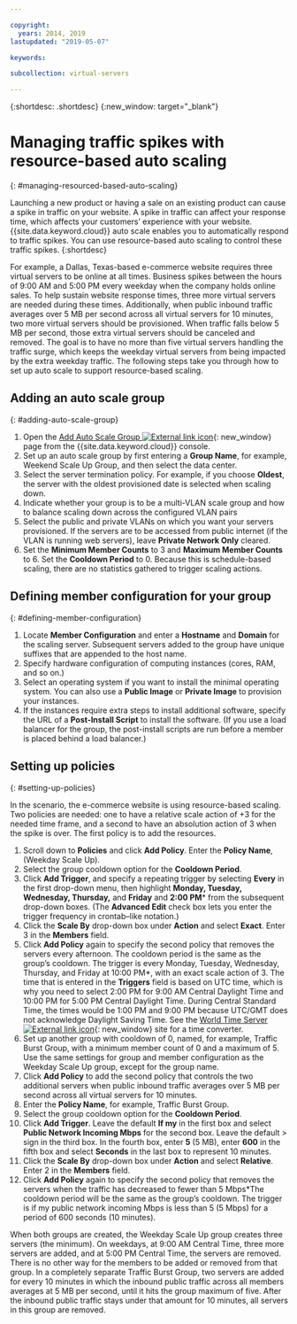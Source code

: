 ```yaml
---

copyright:
  years: 2014, 2019
lastupdated: "2019-05-07"

keywords:

subcollection: virtual-servers

---
```


{:shortdesc: .shortdesc}
{:new_window: target="_blank"}

# Managing traffic spikes with resource-based auto scaling
{: #managing-resourced-based-auto-scaling}

Launching a new product or having a sale on an existing product can cause a spike in traffic on your website. A spike in traffic can affect your response time, which affects your customers’ experience with your website. {{site.data.keyword.cloud}} auto scale enables you to automatically respond to traffic spikes. You can use resource-based auto scaling to control these traffic spikes.
{:shortdesc}

For example, a Dallas, Texas-based e-commerce website requires three virtual servers to be online at all times. Business spikes between the hours of 9:00 AM and 5:00 PM every weekday when the company holds online sales. To help sustain website response times, three more virtual servers are needed during these times. Additionally, when public inbound traffic averages over 5 MB per second across all virtual servers for 10 minutes, two more virtual servers should be provisioned. When traffic falls below 5 MB per second, those extra virtual servers should be canceled and removed. The goal is to have no more than five virtual servers handling the traffic surge, which keeps the weekday virtual servers from being impacted by the extra weekday traffic. The following steps take you through how to set up auto scale to support resource-based scaling.

## Adding an auto scale group
{: #adding-auto-scale-group}

1. Open the [Add Auto Scale Group ![External link icon](../icons/launch-glyph.svg "External link icon")](https://cloud.ibm.com/classic/autoscale/add){: new_window} page from the {{site.data.keyword.cloud}} console.
2. Set up an auto scale group by first entering a **Group Name**, for example, Weekend Scale Up Group, and then select the data center.
3. Select the server termination policy. For example, if you choose **Oldest**, the server with the oldest provisioned date is selected when scaling down.
4. Indicate whether your group is to be a multi-VLAN scale group and how to balance scaling down across the configured VLAN pairs
5. Select the public and private VLANs on which you want your servers provisioned. If the servers are to be accessed from public internet (if the VLAN is running web servers), leave **Private Network Only** cleared.
6. Set the **Minimum Member Counts** to 3 and **Maximum Member Counts** to 6. Set the **Cooldown Period** to 0. Because this is schedule-based scaling, there are no statistics gathered to trigger scaling actions.

## Defining member configuration for your group
{: #defining-member-configuration}

1. Locate **Member Configuration** and enter a **Hostname** and **Domain** for the scaling server. Subsequent servers added to the group have unique suffixes that are appended to the host name.
2. Specify hardware configuration of computing instances (cores, RAM, and so on.)
3. Select an operating system if you want to install the minimal operating system. You can also use a **Public Image** or **Private Image** to provision your instances.
4. If the instances require extra steps to install additional software, specify the URL of a **Post-Install Script** to install the software. (If you use a load balancer for the group, the post-install scripts are run before a member is placed behind a load balancer.)

## Setting up policies
{: #setting-up-policies}

In the scenario, the e-commerce website is using resource-based scaling. Two policies are needed: one to have a relative scale action of +3 for the needed time frame, and a second to have an absolution action of 3 when the spike is over. The first policy is to add the resources.

1. Scroll down to **Policies** and click **Add Policy**. Enter the **Policy Name**, (Weekday Scale Up).
2. Select the group cooldown option for the **Cooldown Period**.
3. Click **Add Trigger**, and specify a repeating trigger by selecting **Every** in the first drop-down menu, then highlight **Monday, Tuesday, Wednesday, Thursday,** and **Friday** and **2:00 PM**\* from the subsequent drop-down boxes. (The **Advanced Edit** check box lets you enter the trigger frequency in crontab–like notation.)
4. Click the **Scale By** drop-down box under **Action** and select **Exact**. Enter 3 in the **Members** field.
5. Click **Add Policy** again to specify the second policy that removes the servers every afternoon. The cooldown period is the same as the group’s cooldown. The trigger is every Monday, Tuesday, Wednesday, Thursday, and Friday at 10:00 PM\*, with an exact scale action of 3. The time that is entered in the **Triggers** field is based on UTC time, which is why you need to select 2:00 PM for 9:00 AM Central Daylight Time and 10:00 PM for 5:00 PM Central Daylight Time. During Central Standard Time, the times would be 1:00 PM and 9:00 PM because UTC/GMT does not acknowledge Daylight Saving Time. See the [World Time Server ![External link icon](../../icons/launch-glyph.svg "External link icon")](http://www.worldtimeserver.com/current_time_in_UTC.aspx){: new_window} site for a time converter.
6. Set up another group with cooldown of 0, named, for example, Traffic Burst Group, with a minimum member count of 0 and a maximum of 5. Use the same settings for group and member configuration as the Weekday Scale Up group, except for the group name.
7. Click **Add Policy** to add the second policy that controls the two additional servers when public inbound traffic averages over 5 MB per second across all virtual servers for 10 minutes.
8. Enter the **Policy Name**, for example, Traffic Burst Group.
9. Select the group cooldown option for the **Cooldown Period**.
10. Click **Add Trigger**. Leave the default **If my** in the first box and select **Public Network Incoming Mbps** for the second box. Leave the default > sign in the third box. In the fourth box, enter **5** (5 MB), enter **600** in the fifth box and select **Seconds** in the last box to represent 10 minutes.
11. Click the **Scale By** drop-down box under **Action** and select **Relative**. Enter 2 in the **Members** field.
12. Click **Add Policy** again to specify the second policy that removes the servers when the traffic has decreased to fewer than 5 Mbps\*The cooldown period will be the same as the group’s cooldown. The trigger is if my public network incoming Mbps is less than 5 (5 Mbps) for a period of 600 seconds (10 minutes).

When both groups are created, the Weekday Scale Up group creates three servers (the minimum). On weekdays, at 9:00 AM Central Time, three more servers are added, and at 5:00 PM Central Time, the servers are removed. There is no other way for the members to be added or removed from that group. In a completely separate Traffic Burst Group, two servers are added for every 10 minutes in which the inbound public traffic across all members averages at 5 MB per second, until it hits the group maximum of five. After the inbound public traffic stays under that amount for 10 minutes, all servers in this group are removed.
